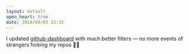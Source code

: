 ```yaml
---
layout: default
open_heart: true
date: 2018/09/03 22:32
---
```


I updated [github-dashboard](https://github.com/muan/github-dashboard) with much better filters — no more events of strangers forking my repos 🙆🏻
